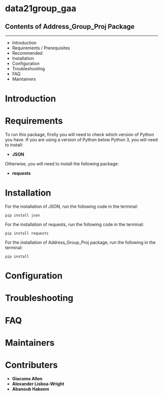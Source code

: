 # data21group_gaa

## **Contents of Address_Group_Proj Package**

---------------------------------------

- Introduction 
- Requirements / Prerequisites  
- Recommended 
- Installation 
- Configuration 
- Troubleshooting 
- FAQ 
- Maintainers 

# **Introduction**



# **Requirements**

To run this package, firstly you will need to check which version of Python you have. If you are using a version of Python below Python 3, you will need to install: 

- **JSON** 

Otherwise, you will need to install the following package:

- **requests**


# **Installation**

For the installation of JSON, run the following code in the terminal: 

`pip install json`


For the installation of requests, run the following code in the terminal: 

`pip install requests`


For the installation of Address_Group_Proj package, run the following in the terminal: 

`pip install` 


# **Configuration**



# **Troubleshooting**




# **FAQ**



# **Maintainers**


# **Contributers**

- __Giacomo Allen__ 
- __Alexander Lisboa-Wright__
- __Abanoub Hakeem__



